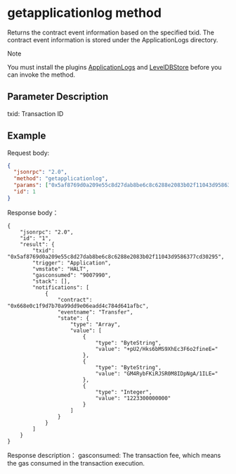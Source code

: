 # getapplicationlog method

Returns the contract event information based on the specified txid. The contract event information is stored under the ApplicationLogs directory.

> [!Note]
>
> You must install the plugins [ApplicationLogs](https://github.com/neo-project/neo-modules/releases) and [LevelDBStore](https://github.com/neo-project/neo-modules/releases) before you can invoke the method.

## Parameter Description

txid: Transaction ID

## Example

Request body:

```json
{
  "jsonrpc": "2.0",
  "method": "getapplicationlog",
  "params": ["0x5af8769d0a209e55c8d27dab8be6c8c6288e2083b02f11043d9586377cd30295"],
  "id": 1
}
```

Response body：

```
{
    "jsonrpc": "2.0",
    "id": "1",
    "result": {
        "txid": "0x5af8769d0a209e55c8d27dab8be6c8c6288e2083b02f11043d9586377cd30295",
        "trigger": "Application",
        "vmstate": "HALT",
        "gasconsumed": "9007990",
        "stack": [],
        "notifications": [
            {
                "contract": "0x668e0c1f9d7b70a99dd9e06eadd4c784d641afbc",
                "eventname": "Transfer",
                "state": {
                    "type": "Array",
                    "value": [
                        {
                            "type": "ByteString",
                            "value": "+pU2/Hks6bMS9XhEc3F6o2fineE="
                        },
                        {
                            "type": "ByteString",
                            "value": "GM4RybFKiRJSR0M8IDpNgA/1ILE="
                        },
                        {
                            "type": "Integer",
                            "value": "1223300000000"
                        }
                    ]
                }
            }
        ]
    }
}
```

Response description：
gasconsumed: The transaction fee, which means the gas consumed in the transaction execution. 


